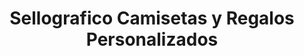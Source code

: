 ---
title: "Sellografico Camisetas y Regalos Personalizados"
url: /mojacar-playa/sellografico-camisetas-y-regalos-personalizados/
shop: Kopieren
---